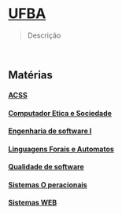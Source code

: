 # [UFBA](align=center)
> Descrição

<br>

## Matérias
#### [ACSS](ACSS)
#### [Computador Etica e Sociedade](Computador-Etica-e-Sociedade])
#### [Engenharia de software I](Engenharia-de-software-I)
#### [Linguagens Forais e Automatos](Linguagens-Forais-e-Automatos)
#### [Qualidade de software](Qualidade-de-software)
#### [Sistemas O peracionais](Sistemas-Operacionais)
#### [Sistemas WEB](Sistemas-WEB)
